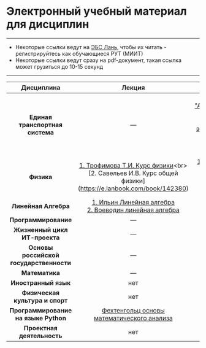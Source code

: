 # Электронный учебный материал для дисциплин

---

- Некоторые ссылки ведут на [ЭБС Лань](https://e.lanbook.com), чтобы их читать - регистрируйтесь как обучающиеся РУТ (МИИТ)
- Некоторые ссылки ведут сразу на pdf-документ, такая ссылка может грузиться до 10-15 секунд

---

| Дисциплина | Лекция | Практика | Лабораторная |
|:------------:|:------:|:--------:|:------------:|
| **Единая транспортная система** | — | [А.В. Буянкин "Автотранспортные средства. Конструкция, эксплуатационные свойства, обслуживание и ремонт"](https://e.lanbook.com/book/193890) | нет |
| **Физика** | [1. Трофимова Т.И. Курс физики](https://fita.sfedu.ru/pluginfile.php/9772/mod_folder/content/0/Лекции/Физика%2C%20учебники/Трофимова%20Т.И.%20Курс%20физики%20%282006%29.)<br>[2. Савельев И.В. Курс общей физики](https://e.lanbook.com/book/142380) | [1. Трофимова Т.И. Сборник задач](https://miem.hse.ru/data/2012/04/10/1251363572/Trofimova_Zad_reschenia.pdf)<br>[2. Кокин С.М. Алгоритм и рекомендации](https://library.miit.ru/bookscatalog/upos/03-19701.pdf) | Конспекты, Облако, НТБ, Лаборатория |
| **Линейная Алгебра** | [1. Ильин Линейная алгебра](https://mathprofi.com/uploads/files/1351_f_41_uchebnik-po-lineinoi-algebre-v.a.ilin-e.g.poznyak.pdf?key=d0124372d503affaaa7e4740b337e814)<br>[2. Воеводин линейная алгебра](https://e.lanbook.com/book/52) | [Проскуряков Задачник](https://studfile.net/preview/3604146/) | нет |
| **Программирование** | — | — | — |
| **Жизненный цикл ИТ-проекта** | — | — | нет |
| **Основы российской государственности** | — | — | нет |
| **Математика** | — | — | нет |
| **Иностранный язык** | нет | — | нет |
| **Физическая культура и спорт** | нет | — | нет |
| **Программирование на языке Python** | [Фехтенгольц основы математического анализа](http://www.cosmic-rays.ru/books51/02/1968Fixtengolz1.pdf) | — | — |
| **Проектная деятельность** | нет | — | нет |
